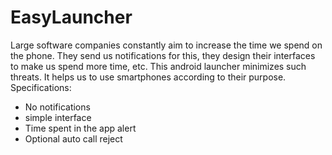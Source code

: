 # EasyLauncher

Large software companies constantly aim to increase the time we spend on the phone. They send us notifications for this, they design their interfaces to make us spend more time, etc.
This android launcher minimizes such threats. It helps us to use smartphones according to their purpose.
Specifications:
- No notifications
- simple interface
- Time spent in the app alert
- Optional auto call reject
